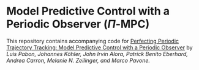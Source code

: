# Model Predictive Control with a Periodic Observer ($\Pi$-MPC)

This repository contains accompanying code for [Perfecting Periodic Trajectory Tracking: Model Predictive Control with a Periodic Observer]() by _Luis Pabon, Johannes Köhler, John Irvin Alora, Patrick Benito Eberhard, Andrea Carron, Melanie N. Zeilinger, and Marco Pavone._
